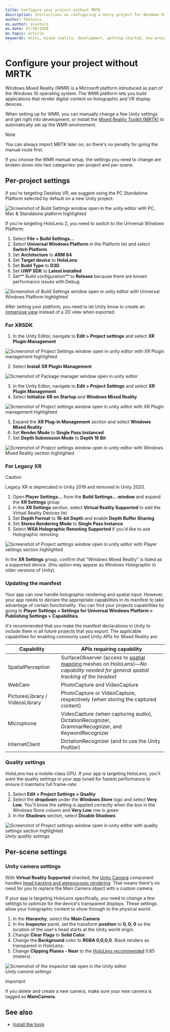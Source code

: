 ```yaml
---
title: Configure your project without MRTK 
description: Instructions on configuring a Unity project for Windows Mixed Reality
author: thetuvix
ms.author: alexturn
ms.date: 07/29/2020
ms.topic: article
keywords: Unity, mixed reality, development, getting started, new project, Windows Mixed Reality, UWP, XR, performance
---
```



# Configure your project without MRTK

Windows Mixed Reality (WMR) is a Microsoft platform introduced as part of the Windows 10 operating system. The WMR platform lets you build applications that render digital content on holographic and VR display devices.

When setting up for WMR, you can manually change a few Unity settings and get right into development, or install the [Mixed Reality Toolkit (MRTK)](https://microsoft.github.io/MixedRealityToolkit-Unity/Documentation/Installation.html) to automatically set up the WMR environment. 

> [!NOTE]
> You can always import MRTK later on, so there's no penalty for going the manual route first.

If you choose the WMR manual setup, the settings you need to change are broken-down into two categories: per-project and per-scene.

## Per-project settings

If you're targeting Desktop VR, we suggest using the PC Standalone Platform selected by default on a new Unity project:

![Screenshot of Build Settings window open in the unity editor with PC, Mac & Standalone platform highlighted](images/wmr-config-img-1.jpg)

If you're targeting HoloLens 2, you need to switch to the Universal Windows Platform:

1.	Select **File > Build Settings...**
2.	Select **Universal Windows Platform** in the Platform list and select **Switch Platform**
3.	Set **Architecture** to **ARM 64**
4.	Set **Target device** to **HoloLens**
5.	Set **Build Type** to **D3D**
6.	Set **UWP SDK** to **Latest installed**
7.	Set** Build configuration** to **Release** because there are known performance issues with Debug

![Screenshot of Build Settings window open in unity editor with Universal Windows Platform highlighted](images/wmr-config-img-2.png)

After setting your platform, you need to let Unity know to create an [immersive view](../../design/app-views.md) instead of a 2D view when exported.

### For XRSDK 

1. In the Unity Editor, navigate to **Edit > Project settings** and select **XR Plugin Management**

![Screenshot of Project Settings window open in unity editor with XR Plugin management highlighted](images/wmr-config-img-3.png)

2. Select **Install XR Plugin Management**

![Screenshot of Package manager window open in unity editor](images/wmr-config-img-4.png)

3. In the Unity Editor, navigate to **Edit > Project Settings** and select **XR Plugin Management**
4. Select **Initialize XR on Startup** and **Windows Mixed Reality**

![Screenshot of Project settings window open in unity editor with XR Plugin management highlighted](images/wmr-config-img-5.png)

5. Expand the **XR Plug-in Management** section and select **Windows Mixed Reality**
6. Set **Render Mode** to **Single Pass Instanced**
7. Set **Depth Submission Mode** to **Depth 16 Bit**

![Screenshot of Project settings window open in unity editor with Windows Mixed Reality section highlighted](images/wmr-config-img-6.png)

### For Legacy XR 

> [!CAUTION]
> Legacy XR is deprecated in Unity 2019 and removed in Unity 2020.

1. Open **Player Settings...** from the **Build Settings... window** and expand the **XR Settings** group
2. In the **XR Settings** section, select **Virtual Reality Supported** to add the Virtual Reality Devices list
3. Set **Depth Format** to **16-bit Depth** and enable **Depth Buffer Sharing**
4. Set **Stereo Rendering Mode** to **Single Pass Instance**
5. Select **WSA Holographic Remoting Supported** if you'd like to use Holographic remoting 

![Screenshot of Project settings window open in unity editor with Player settings section highlighted](images/wmr-config-img-7.png)

In the **XR Settings** group, confirm that "Windows Mixed Reality" is listed as a supported device. (this option may appear as Windows Holographic in older versions of Unity).

### Updating the manifest

Your app can now handle holographic rendering and spatial input. However, your app needs to declare the appropriate capabilities in its manifest to take advantage of certain functionality. You can find your projects capabilities by going to **Player Settings > Settings for Universal Windows Platform > Publishing Settings > Capabilities**. 

It's recommended that you make the manifest declarations in Unity to include them in all future projects that you export. The applicable capabilities for enabling commonly used Unity APIs for Mixed Reality are:

|  Capability  |  APIs requiring capability | 
|----------|----------|
|  SpatialPerception  |  SurfaceObserver (access to [spatial mapping](../../design/spatial-mapping.md) meshes on HoloLens)&mdash;*No capability needed for general spatial tracking of the headset* | 
|  WebCam  |  PhotoCapture and VideoCapture | 
|  PicturesLibrary / VideosLibrary  |  PhotoCapture or VideoCapture, respectively (when storing the captured content) | 
|  Microphone  |  VideoCapture (when capturing audio), DictationRecognizer, GrammarRecognizer, and KeywordRecognizer | 
|  InternetClient  |  DictationRecognizer (and to use the Unity Profiler) | 

### Quality settings

HoloLens has a mobile-class GPU. If your app is targeting HoloLens, you'll want the quality settings in your app tuned for fastest performance to ensure it maintains full frame-rate:

1. Select **Edit > Project Settings > Quality**
2. Select the **dropdown** under the **Windows Store** logo and select **Very Low**. You'll know the setting is applied correctly when the box in the Windows Store column and **Very Low** row is green
3. In the **Shadows** section, select **Disable Shadows**

![Screenshot of Project settings window open in unity editor with quality settings section highlighted](images/wmr-config-img-8.png)<br>
*Unity quality settings*

## Per-scene settings

### Unity camera settings

With **Virtual Reality Supported** checked, the [Unity Camera](camera-in-unity.md) component handles [head tracking and stereoscopic rendering](../platform-capabilities-and-apis/rendering.md). That means there's no need for you to replace the Main Camera object with a custom camera.

If your app is targeting HoloLens specifically, you need to change a few settings to optimize for the device's transparent displays. These settings allow your holographic content to show through to the physical world:

1. In the **Hierarchy**, select the **Main Camera**
2. In the **Inspector** panel, set the transform **position** to **0, 0, 0** so the location of the user's head starts at the Unity world origin.
3. Change **Clear Flags** to **Solid Color**.
4. Change the **Background** color to **RGBA 0,0,0,0**. Black renders as transparent in HoloLens.
5. Change **Clipping Planes - Near** to the [HoloLens recommended](camera-in-unity.md#clip-planes) 0.85 (meters).

![Screenshot of the inspector tab open in the Unity editor](images/wmr-config-img-9.png)<br>
*Unity camera settings*

> [!IMPORTANT]
> If you delete and create a new camera, make sure your new camera is tagged as **MainCamera**.

## See also
* [Install the tools](../install-the-tools.md)